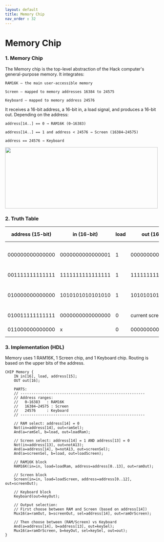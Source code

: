 ```yaml
---
layout: default
title: Memory Chip
nav_order : 32
---
```


# Memory Chip

### 1. Memory Chip

The Memory chip is the top-level abstraction of the Hack computer's general-purpose memory. It integrates:

    RAM16K – the main user-accessible memory

    Screen – mapped to memory addresses 16384 to 24575

    Keyboard – mapped to memory address 24576

It receives a 16-bit address, a 16-bit in, a load signal, and produces a 16-bit out. Depending on the address:

    address[14..] == 0 → RAM16K (0–16383)

    address[14..] == 1 and address < 24576 → Screen (16384–24575)

    address == 24576 → Keyboard

<img src="/nand2tetris/images/memory.avif" width="500" height="200px"/>


### 2. Truth Table

| address (15-bit) | in (16-bit)         | load | out (16-bit)        | Memory Target | Notes                                 |
|------------------|---------------------|------|----------------------|----------------|---------------------------------------|
| 000000000000000  | 0000000000000001    | 1    | 0000000000000001     | RAM16K         | Writes to general memory (RAM[0])     |
| 001111111111111  | 1111111111111111    | 1    | 1111111111111111     | RAM16K         | Writes to RAM[8191]                   |
| 010000000000000  | 1010101010101010    | 1    | 1010101010101010     | Screen         | Writes to Screen[0] (address 16384)   |
| 010011111111111  | 0000000000000000    | 0    | current screen value | Screen         | Reads from Screen[8191]               |
| 011000000000000  | x                   | 0    | 0000000000000001     | Keyboard       | Reads key input                       |



### 3. Implementation (HDL)

Memory uses 1 RAM16K, 1 Screen chip, and 1 Keyboard chip. Routing is based on the upper bits of the address.

```hdl
CHIP Memory {
    IN in[16], load, address[15];
    OUT out[16];

    PARTS:
    // ---------------------------------------------------------
    // Address ranges:
    //   0–16383   : RAM16K
    //   16384–24575 : Screen
    //   24576     : Keyboard
    // ---------------------------------------------------------

    // RAM select: address[14] = 0
    Not(in=address[14], out=ramSel);
    And(a=ramSel, b=load, out=loadRam);

    // Screen select: address[14] = 1 AND address[13] = 0
    Not(in=address[13], out=notA13);
    And(a=address[14], b=notA13, out=screenSel);
    And(a=screenSel, b=load, out=loadScreen);

    // RAM16K block
    RAM16K(in=in, load=loadRam, address=address[0..13], out=ramOut);

    // Screen block
    Screen(in=in, load=loadScreen, address=address[0..12], out=screenOut);

    // Keyboard block
    Keyboard(out=keyOut);

    // Output selection:
    // First choose between RAM and Screen (based on address[14])
    Mux16(a=ramOut, b=screenOut, sel=address[14], out=ramOrScreen);

    // Then choose between (RAM/Screen) vs Keyboard
    And(a=address[14], b=address[13], out=keySel);
    Mux16(a=ramOrScreen, b=keyOut, sel=keySel, out=out);
}

 ```
